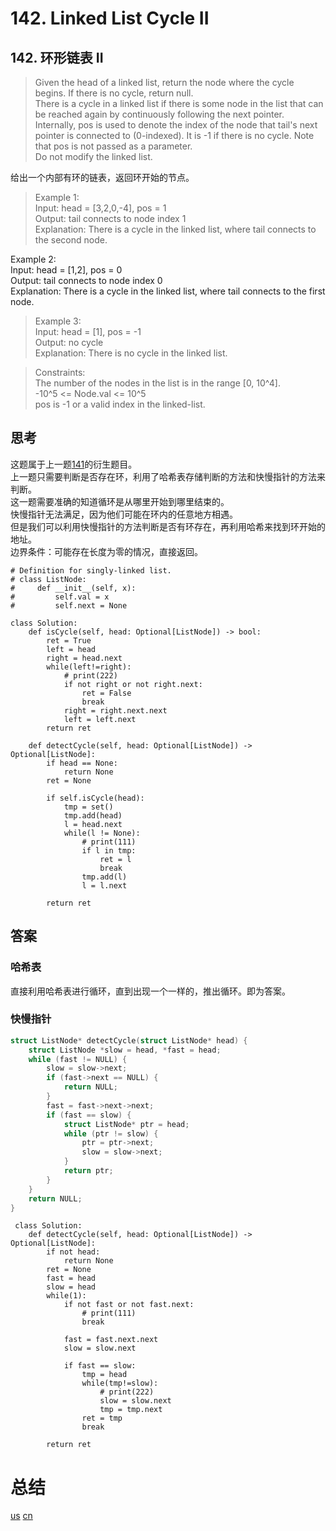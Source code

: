 # 142. Linked List Cycle II
## 142. 环形链表 II

>Given the head of a linked list, return the node where the cycle begins. If there is no cycle, return null.   
There is a cycle in a linked list if there is some node in the list that can be reached again by continuously following the next pointer. Internally, pos is used to denote the index of the node that tail's next pointer is connected to (0-indexed). It is -1 if there is no cycle. Note that pos is not passed as a parameter.  
Do not modify the linked list.

给出一个内部有环的链表，返回环开始的节点。

>Example 1:  
Input: head = [3,2,0,-4], pos = 1  
Output: tail connects to node index 1  
Explanation: There is a cycle in the linked list, where tail connects to the second node.  

Example 2:  
Input: head = [1,2], pos = 0  
Output: tail connects to node index 0  
Explanation: There is a cycle in the linked list, where tail connects to the first node.  

>Example 3:   
Input: head = [1], pos = -1  
Output: no cycle  
Explanation: There is no cycle in the linked list.  
 

>Constraints:  
The number of the nodes in the list is in the range [0, 10^4].  
-10^5 <= Node.val <= 10^5  
pos is -1 or a valid index in the linked-list.  

## 思考
这题属于上一题[141](https://leetcode.cn/problems/linked-list-cycle/solution/huan-xing-lian-biao-by-leetcode-solution/)的衍生题目。  
上一题只需要判断是否存在环，利用了哈希表存储判断的方法和快慢指针的方法来判断。  
这一题需要准确的知道循环是从哪里开始到哪里结束的。  
快慢指针无法满足，因为他们可能在环内的任意地方相遇。  
但是我们可以利用快慢指针的方法判断是否有环存在，再利用哈希来找到环开始的地址。  
边界条件：可能存在长度为零的情况，直接返回。  
```python3
# Definition for singly-linked list.
# class ListNode:
#     def __init__(self, x):
#         self.val = x
#         self.next = None

class Solution:
    def isCycle(self, head: Optional[ListNode]) -> bool:
        ret = True
        left = head
        right = head.next
        while(left!=right):
            # print(222)
            if not right or not right.next:
                ret = False
                break
            right = right.next.next
            left = left.next
        return ret
                
    def detectCycle(self, head: Optional[ListNode]) -> Optional[ListNode]:
        if head == None:
            return None
        ret = None
        
        if self.isCycle(head):
            tmp = set()
            tmp.add(head)
            l = head.next
            while(l != None):
                # print(111)
                if l in tmp:
                    ret = l
                    break
                tmp.add(l) 
                l = l.next
        
        return ret 
```
## 答案
### 哈希表
直接利用哈希表进行循环，直到出现一个一样的，推出循环。即为答案。  
### 快慢指针

```C
struct ListNode* detectCycle(struct ListNode* head) {
    struct ListNode *slow = head, *fast = head;
    while (fast != NULL) {
        slow = slow->next;
        if (fast->next == NULL) {
            return NULL;
        }
        fast = fast->next->next;
        if (fast == slow) {
            struct ListNode* ptr = head;
            while (ptr != slow) {
                ptr = ptr->next;
                slow = slow->next;
            }
            return ptr;
        }
    }
    return NULL;
}
```

```python3
 class Solution:
    def detectCycle(self, head: Optional[ListNode]) -> Optional[ListNode]:
        if not head:
            return None
        ret = None
        fast = head
        slow = head
        while(1):
            if not fast or not fast.next:
                # print(111)
                break  
            
            fast = fast.next.next
            slow = slow.next
            
            if fast == slow:
                tmp = head
                while(tmp!=slow):
                    # print(222)
                    slow = slow.next
                    tmp = tmp.next
                ret = tmp
                break
                
        return ret
```
# 总结
[us](https://leetcode.com/problems/linked-list-cycle-ii/)
[cn](https://leetcode.cn/problems/linked-list-cycle-ii/)